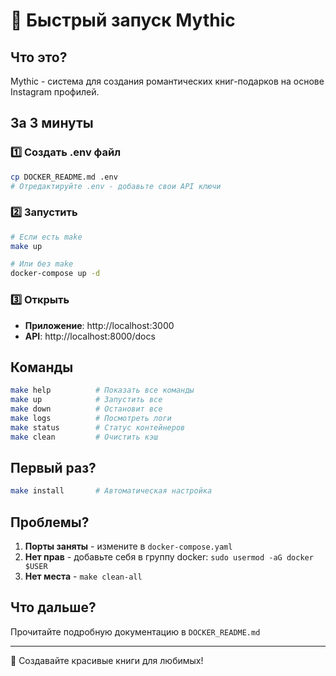 # 🚀 Быстрый запуск Mythic

## Что это?
Mythic - система для создания романтических книг-подарков на основе Instagram профилей.

## За 3 минуты

### 1️⃣ Создать .env файл
```bash
cp DOCKER_README.md .env
# Отредактируйте .env - добавьте свои API ключи
```

### 2️⃣ Запустить
```bash
# Если есть make
make up

# Или без make
docker-compose up -d
```

### 3️⃣ Открыть
- **Приложение**: http://localhost:3000
- **API**: http://localhost:8000/docs

## Команды

```bash
make help          # Показать все команды
make up            # Запустить все
make down          # Остановит все
make logs          # Посмотреть логи
make status        # Статус контейнеров
make clean         # Очистить кэш
```

## Первый раз?

```bash
make install       # Автоматическая настройка
```

## Проблемы?

1. **Порты заняты** - измените в `docker-compose.yaml`
2. **Нет прав** - добавьте себя в группу docker: `sudo usermod -aG docker $USER`
3. **Нет места** - `make clean-all`

## Что дальше?

Прочитайте подробную документацию в `DOCKER_README.md`

---
💝 Создавайте красивые книги для любимых! 